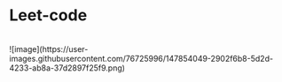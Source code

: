 # Leet-code
<br>
![image](https://user-images.githubusercontent.com/76725996/147854049-2902f6b8-5d2d-4233-ab8a-37d2897f25f9.png)

